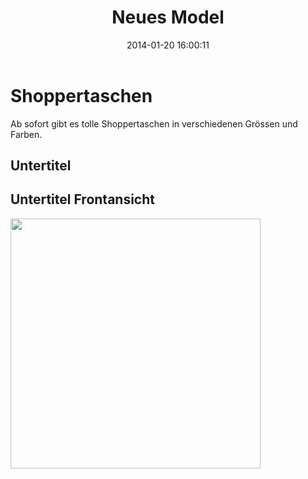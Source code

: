 ﻿---
layout: post
title:  "Neues Model"
date:   2014-01-20 16:00:11
---

# Shoppertaschen
Ab sofort gibt es tolle Shoppertaschen in verschiedenen Grössen und Farben.



Untertitel
----

## Untertitel Frontansicht

<img src="/images/tasche.jpg" width="400"  />

    